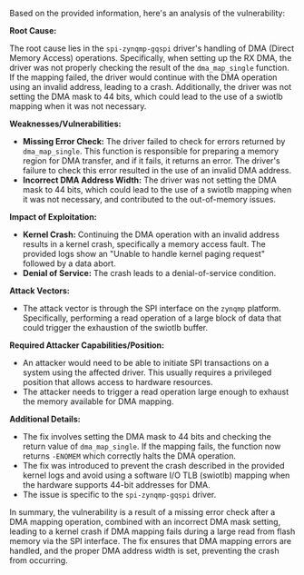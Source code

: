 Based on the provided information, here's an analysis of the vulnerability:

**Root Cause:**

The root cause lies in the `spi-zynqmp-gqspi` driver's handling of DMA (Direct Memory Access) operations. Specifically, when setting up the RX DMA, the driver was not properly checking the result of the `dma_map_single` function. If the mapping failed, the driver would continue with the DMA operation using an invalid address, leading to a crash. Additionally, the driver was not setting the DMA mask to 44 bits, which could lead to the use of a swiotlb mapping when it was not necessary.

**Weaknesses/Vulnerabilities:**

*   **Missing Error Check:** The driver failed to check for errors returned by `dma_map_single`. This function is responsible for preparing a memory region for DMA transfer, and if it fails, it returns an error. The driver's failure to check this error resulted in the use of an invalid DMA address.
*   **Incorrect DMA Address Width:** The driver was not setting the DMA mask to 44 bits, which could lead to the use of a swiotlb mapping when it was not necessary, and contributed to the out-of-memory issues.

**Impact of Exploitation:**

*   **Kernel Crash:**  Continuing the DMA operation with an invalid address results in a kernel crash, specifically a memory access fault. The provided logs show an "Unable to handle kernel paging request" followed by a data abort.
*   **Denial of Service:** The crash leads to a denial-of-service condition.

**Attack Vectors:**

*   The attack vector is through the SPI interface on the `zynqmp` platform. Specifically, performing a read operation of a large block of data that could trigger the exhaustion of the swiotlb buffer.

**Required Attacker Capabilities/Position:**

*   An attacker would need to be able to initiate SPI transactions on a system using the affected driver. This usually requires a privileged position that allows access to hardware resources.
*   The attacker needs to trigger a read operation large enough to exhaust the memory available for DMA mapping.

**Additional Details:**

*   The fix involves setting the DMA mask to 44 bits and checking the return value of `dma_map_single`. If the mapping fails, the function now returns `-ENOMEM` which correctly halts the DMA operation.
*   The fix was introduced to prevent the crash described in the provided kernel logs and avoid using a software I/O TLB (swiotlb) mapping when the hardware supports 44-bit addresses for DMA.
*   The issue is specific to the `spi-zynqmp-gqspi` driver.

In summary, the vulnerability is a result of a missing error check after a DMA mapping operation, combined with an incorrect DMA mask setting, leading to a kernel crash if DMA mapping fails during a large read from flash memory via the SPI interface. The fix ensures that DMA mapping errors are handled, and the proper DMA address width is set, preventing the crash from occurring.